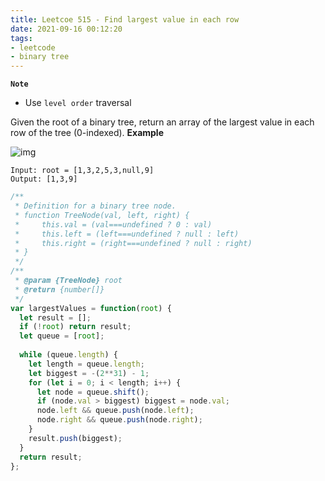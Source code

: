 ```yaml
---
title: Leetcoe 515 - Find largest value in each row
date: 2021-09-16 00:12:20
tags:
- leetcode
- binary tree
---
```

**`Note`**
- Use `level order` traversal

Given the root of a binary tree, return an array of the largest value in each row of the tree (0-indexed).
**Example**

![img](https://assets.leetcode.com/uploads/2020/08/21/largest_e1.jpg)
```
Input: root = [1,3,2,5,3,null,9]
Output: [1,3,9]
```
```javascript
/**
 * Definition for a binary tree node.
 * function TreeNode(val, left, right) {
 *     this.val = (val===undefined ? 0 : val)
 *     this.left = (left===undefined ? null : left)
 *     this.right = (right===undefined ? null : right)
 * }
 */
/**
 * @param {TreeNode} root
 * @return {number[]}
 */
var largestValues = function(root) {
  let result = [];
  if (!root) return result;
  let queue = [root];
  
  while (queue.length) {
    let length = queue.length;
    let biggest = -(2**31) - 1;
    for (let i = 0; i < length; i++) {
      let node = queue.shift();
      if (node.val > biggest) biggest = node.val;
      node.left && queue.push(node.left);
      node.right && queue.push(node.right);
    }
    result.push(biggest);
  }
  return result;
};
```